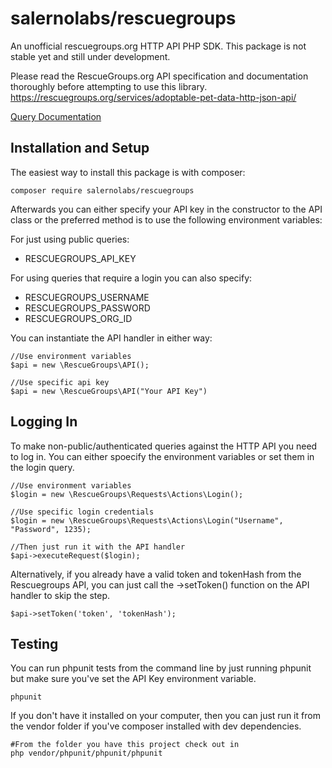# salernolabs/rescuegroups

An unofficial rescuegroups.org HTTP API PHP SDK. This package is not stable yet and still under development.

Please read the RescueGroups.org API specification and documentation thoroughly before attempting to use this library. https://rescuegroups.org/services/adoptable-pet-data-http-json-api/

[Query Documentation](doc/requests/readme.md)

## Installation and Setup

The easiest way to install this package is with composer:

    composer require salernolabs/rescuegroups
    
Afterwards you can either specify your API key in the constructor to the API class or the preferred method is to use the following environment variables:

For just using public queries:

 * RESCUEGROUPS_API_KEY

For using queries that require a login you can also specify:

 * RESCUEGROUPS_USERNAME
 * RESCUEGROUPS_PASSWORD
 * RESCUEGROUPS_ORG_ID

You can instantiate the API handler in either way:

    //Use environment variables
    $api = new \RescueGroups\API();

    //Use specific api key
    $api = new \RescueGroups\API("Your API Key")

## Logging In

To make non-public/authenticated queries against the HTTP API you need to log in. You can either spoecify the environment variables or set them in the login query.

    //Use environment variables
    $login = new \RescueGroups\Requests\Actions\Login();

    //Use specific login credentials
    $login = new \RescueGroups\Requests\Actions\Login("Username", "Password", 1235);

    //Then just run it with the API handler
    $api->executeRequest($login);

Alternatively, if you already have a valid token and tokenHash from the Rescuegroups API, you can just call the ->setToken() function on the API handler to skip the step.

    $api->setToken('token', 'tokenHash');

## Testing

You can run phpunit tests from the command line by just running phpunit but make sure you've set the API Key environment variable.

    phpunit
    
If you don't have it installed on your computer, then you can just run it from the vendor folder if you've composer installed with dev dependencies.

    #From the folder you have this project check out in
    php vendor/phpunit/phpunit/phpunit